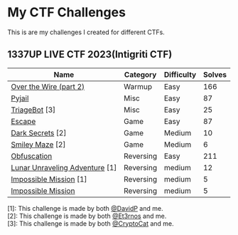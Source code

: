 # My CTF Challenges

This is are my challenges I created for different CTFs. <br/>

## 1337UP LIVE CTF 2023(Intigriti CTF)

| Name                                                                | Category    | Difficulty                                      | Solves |
| ------------------------------------------------------------------- | ----------- | ----------------------------------------- | ---------- |
| [Over the Wire (part 2)](<1337UP LIVE CTF 2023/OverTheWire2>)                                     | Warmup | Easy                                       | 166          |
| [Pyjail](<1337UP LIVE CTF 2023/Pyjail>)                                     | Misc | Easy                                       | 87        |
| [TriageBot](<1337UP LIVE CTF 2023/TriageBot>) [3]                                     | Misc | Easy                                       | 25        |
| [Escape](<1337UP LIVE CTF 2023/Escape>)                                     | Game | Easy                                       | 87        |
| [Dark Secrets](https://learn-cyber.net/writeup/Dark-Secrets) [2]                                     | Game | Medium                                       | 10        |
| [Smiley Maze](https://learn-cyber.net/writeup/Smiley-Maze) [2]                                     | Game | Medium                                       | 6        |
| [Obfuscation](<1337UP LIVE CTF 2023/Obfuscation>)                                     | Reversing | Easy                                       | 211        |
| [Lunar Unraveling Adventure](<1337UP LIVE CTF 2023/Lunar_Unraveling_Adventure>) [1]                                     | Reversing | medium                                       | 12        |
| [Impossible Mission](<1337UP LIVE CTF 2023/Impossible_Mission>) [1]                                     | Reversing | medium                                       | 5        |
| [Impossible Mission](<1337UP LIVE CTF 2023/Impossible_Mission>)                                     | Reversing | medium                                       | 5        |


[1]: This challenge is made by both [@DavidP](https://github.com/D13David) and me. <br/>
[2]: This challenge is made by both [@Et3rnos](https://github.com/Et3rnos) and me. <br/>
[3]: This challenge is made by both [@CryptoCat](https://github.com/Crypto-Cat) and me. 
